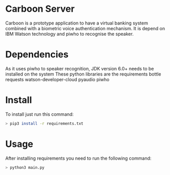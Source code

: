 # Carboon Server

Carboon is a prototype application to have a virtual banking system combined with a biometric voice authentication mechanism.
It is depend on IBM Watson technology and piwho to recognise the speaker.

# Dependencies
As it uses piwho to speaker recognition, JDK version 6.0+ needs to be installed on the system
These python libraries are the requirements
  bottle
  requests
  watson-developer-cloud
  pyaudio
  piwho
  
# Install
To install just run this command:

```bash
> pip3 install -r requirements.txt
```

# Usage

After installing requirements you need to run the following command:

```bash
> python3 main.py
```
